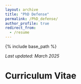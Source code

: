 ```yaml
---
layout: archive
title: "PhD Defense"
permalink: /PhD_defense/
author_profile: true
redirect_from:
  - /resume
---
```


{% include base_path %}

*Last updated: March 2025*

# Curriculum Vitae  
